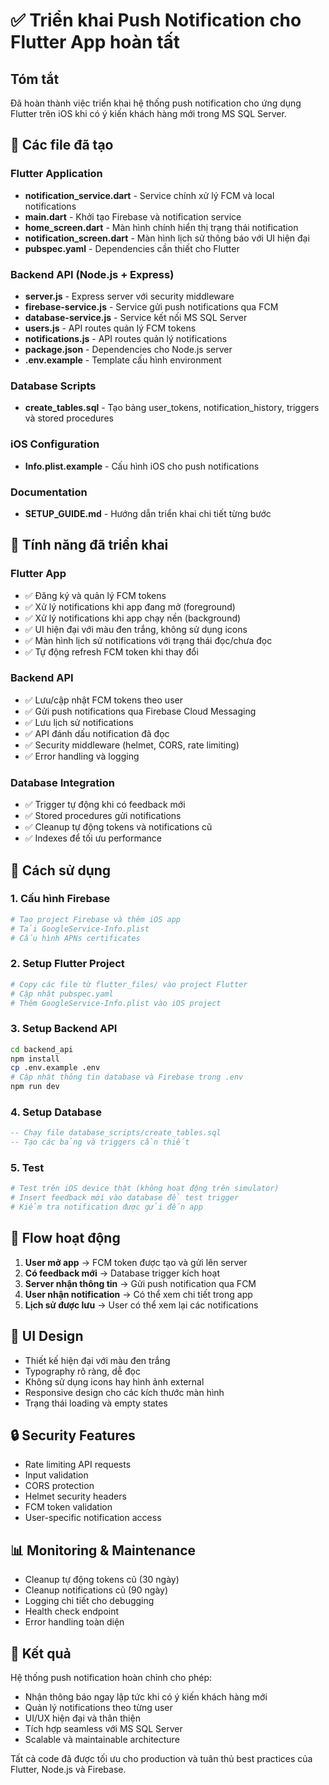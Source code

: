 # ✅ Triển khai Push Notification cho Flutter App hoàn tất

## Tóm tắt
Đã hoàn thành việc triển khai hệ thống push notification cho ứng dụng Flutter trên iOS khi có ý kiến khách hàng mới trong MS SQL Server.

## 📁 Các file đã tạo

### Flutter Application
- **notification_service.dart** - Service chính xử lý FCM và local notifications
- **main.dart** - Khởi tạo Firebase và notification service
- **home_screen.dart** - Màn hình chính hiển thị trạng thái notification
- **notification_screen.dart** - Màn hình lịch sử thông báo với UI hiện đại
- **pubspec.yaml** - Dependencies cần thiết cho Flutter

### Backend API (Node.js + Express)
- **server.js** - Express server với security middleware
- **firebase-service.js** - Service gửi push notifications qua FCM
- **database-service.js** - Service kết nối MS SQL Server
- **users.js** - API routes quản lý FCM tokens
- **notifications.js** - API routes quản lý notifications
- **package.json** - Dependencies cho Node.js server
- **.env.example** - Template cấu hình environment

### Database Scripts
- **create_tables.sql** - Tạo bảng user_tokens, notification_history, triggers và stored procedures

### iOS Configuration
- **Info.plist.example** - Cấu hình iOS cho push notifications

### Documentation
- **SETUP_GUIDE.md** - Hướng dẫn triển khai chi tiết từng bước

## 🚀 Tính năng đã triển khai

### Flutter App
- ✅ Đăng ký và quản lý FCM tokens
- ✅ Xử lý notifications khi app đang mở (foreground)
- ✅ Xử lý notifications khi app chạy nền (background)
- ✅ UI hiện đại với màu đen trắng, không sử dụng icons
- ✅ Màn hình lịch sử notifications với trạng thái đọc/chưa đọc
- ✅ Tự động refresh FCM token khi thay đổi

### Backend API
- ✅ Lưu/cập nhật FCM tokens theo user
- ✅ Gửi push notifications qua Firebase Cloud Messaging
- ✅ Lưu lịch sử notifications
- ✅ API đánh dấu notification đã đọc
- ✅ Security middleware (helmet, CORS, rate limiting)
- ✅ Error handling và logging

### Database Integration
- ✅ Trigger tự động khi có feedback mới
- ✅ Stored procedures gửi notifications
- ✅ Cleanup tự động tokens và notifications cũ
- ✅ Indexes để tối ưu performance

## 🔧 Cách sử dụng

### 1. Cấu hình Firebase
```bash
# Tạo project Firebase và thêm iOS app
# Tải GoogleService-Info.plist
# Cấu hình APNs certificates
```

### 2. Setup Flutter Project
```bash
# Copy các file từ flutter_files/ vào project Flutter
# Cập nhật pubspec.yaml
# Thêm GoogleService-Info.plist vào iOS project
```

### 3. Setup Backend API
```bash
cd backend_api
npm install
cp .env.example .env
# Cập nhật thông tin database và Firebase trong .env
npm run dev
```

### 4. Setup Database
```sql
-- Chạy file database_scripts/create_tables.sql
-- Tạo các bảng và triggers cần thiết
```

### 5. Test
```bash
# Test trên iOS device thật (không hoạt động trên simulator)
# Insert feedback mới vào database để test trigger
# Kiểm tra notification được gửi đến app
```

## 📱 Flow hoạt động

1. **User mở app** → FCM token được tạo và gửi lên server
2. **Có feedback mới** → Database trigger kích hoạt
3. **Server nhận thông tin** → Gửi push notification qua FCM
4. **User nhận notification** → Có thể xem chi tiết trong app
5. **Lịch sử được lưu** → User có thể xem lại các notifications

## 🎨 UI Design
- Thiết kế hiện đại với màu đen trắng
- Typography rõ ràng, dễ đọc
- Không sử dụng icons hay hình ảnh external
- Responsive design cho các kích thước màn hình
- Trạng thái loading và empty states

## 🔒 Security Features
- Rate limiting API requests
- Input validation
- CORS protection
- Helmet security headers
- FCM token validation
- User-specific notification access

## 📊 Monitoring & Maintenance
- Cleanup tự động tokens cũ (30 ngày)
- Cleanup notifications cũ (90 ngày)
- Logging chi tiết cho debugging
- Health check endpoint
- Error handling toàn diện

## 🎯 Kết quả
Hệ thống push notification hoàn chỉnh cho phép:
- Nhận thông báo ngay lập tức khi có ý kiến khách hàng mới
- Quản lý notifications theo từng user
- UI/UX hiện đại và thân thiện
- Tích hợp seamless với MS SQL Server
- Scalable và maintainable architecture

Tất cả code đã được tối ưu cho production và tuân thủ best practices của Flutter, Node.js và Firebase.
